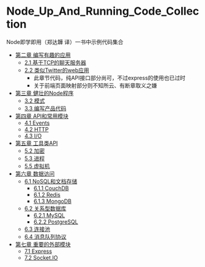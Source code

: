 # Node_Up_And_Running_Code_Collection
Node即学即用（郑达韡 译）一书中示例代码集合


* [第二章 编写有趣的应用](chapter2)
    * [2.1 基于TCP的聊天服务器](chapter2/section2.1)
    * [2.2 类似Twitter的web应用](chapter2/section2.2)
        * 此章节代码，纯API接口部分尚可，不过express的使用也已过时
        * 关于前端页面映射部分则不知所云、有断章取义之嫌
* [第三章 健壮的Node程序](chapter3)
    * [3.2 模式](chapter3/section3.2)
    * [3.3 编写产品代码](chapter3/section3.3)
* [第四章 API和常用模块](chapter4)
    * [4.1 Events](chapter4/section4.1)
    * [4.2 HTTP](chapter4/section4.2)
    * [4.3 I/O](chapter4/section4.3)
* [第五章 工具类API](chapter5)
    * [5.2 加密](chapter5/section5.2)
    * [5.3 进程](chapter5/section5.3)
    * [5.5 虚拟机](chapter5/section5.5)
* [第六章 数据访问](chapter6)
    * [6.1 NoSQL和文档存储](chapter6/section6.1)
        * [6.1.1 CouchDB](chapter6/section6.1/page6.1.1)
        * [6.1.2 Redis](chapter6/section6.1/page6.1.2)
        * [6.1.3 MongoDB](chapter6/section6.1/page6.1.3)
    * [6.2 关系型数据库](chapter6/section6.2)
        * [6.2.1 MySQL](chapter6/section6.2/page6.2.1)
        * [6.2.2 PostgreSQL](chapter6/section6.2/page6.2.2)
    * [6.3 连接池](chapter6/section6.3)
    * [6.4 消息队列协议](chapter6/section6.4)
* [第七章 重要的外部模块](chapter7)
    * [7.1 Express](chapter7/section7.1)
    * [7.2 Socket.IO](chapter7/section7.2)